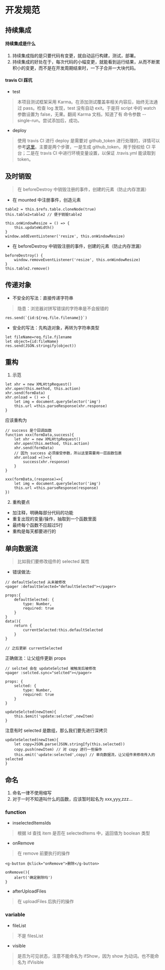 
# 开发规范

## 持续集成
#### 持续集成是什么
1. 持续集成指的是只要代码有变更，就自动运行构建，测试，部署。
2. 持续集成的好处在于，每次代码的小幅变更，就能看到运行结果，从而不断累积小的变更，而不是在开发周期结束时，一下子合并一大块代码。

#### travis CI 踩坑
* test
> 本项目测试框架采用 Karma。在添加测试覆盖率相关内容后，始终无法通过 pass。检查 log 发现，test 没有自动 exit。于是将 script 中的 watch 参数设置为 false，无果。翻阅 Karma 文档，知道了有 命令参数 -- single-run。尝试添加后，成功。 
* deploy
> 使用 travis CI 进行 deploy 是需要对 github_token 进行处理的，详情可以参考[这里](https://docs.travis-ci.com/user/deployment/pages/#setting-the-github-token)。主要是两个步骤，一是生成 github_token，用于授权给 CI 平台；二是在 travis CI 中进行环境变量设置，以保证 .travis.yml 能读取到 token。

## 及时销毁
> 在 beforeDestroy 中销毁注册的事件，创建的元素（防止内存泄漏）
* 在 mounted 中注册事件，创造元素
```
table2 = this.$refs.table.cloneNode(true)
this.table2=table2 // 便于销毁table2

this.onWindowResize = () => {
    this.updateWidth()
}
window.addEventListener('resize', this.onWindowResize)
```
* 在 beforeDestroy 中销毁注册的事件，创建的元素（防止内存泄漏）
```
beforeDestroy() {
    window.removeEventListener('resize', this.onWindowResize)
}
this.table2.remove()
```

## 传递对象
* 不安全的写法：直接传递字符串
> 隐患：浏览器对拼写错误的字符串是不会报错的
```
res.send(`{id:${req.file.filename}}`)
```
* 安全的写法：先构造对象，再转为字符串类型
```
let fileName=req.file.filename
let object={id:fileName}
res.send(JSON.stringify(object))
```

## 重构
1. 示范
```
let xhr = new XMLHttpRequest()
xhr.open(this.method, this.action)
xhr.send(formData)
xhr.onload = () => {
    let img = document.querySelector('img')
    this.url =this.parseResponse(xhr.response)
}
```
应该重构为
```
// success 是个回调函数
function xxx(formData,success){
    let xhr = new XMLHttpRequest()
    xhr.open(this.method, this.action)
    xhr.send(formData)
    // 因为 success 必须接受参数，所以这里需要用一层函数包裹
    xhr.onload =()=>{
        success(xhr.response)
    }
}

xxx(formData,(response)=>{
    let img = document.querySelector('img')
    this.url =this.parseResponse(response)
})
```
2. 重构要点
* 加注释，明确每部分代码的功能
* 重复出现的变量/操作，抽取到一个函数里面
* 最终每个函数不应超过5行
* 重构是每天都要进行的


## 单向数据流
> 比如我们要修改组件的 selected 属性
* 错误做法:
```
// defaultSelected 从未被修改
<pager :defaultSelected="defaultSelected"></pager>

props:{
    defaultSelected: {
        type: Number,
        required: true
    }
}
data(){
    return {
        currentSelected:this.defaultSelected
    }
}

// 之后更新 currentSelected
```
正确做法：让父组件更新 props
```
// selcted 会在 updateSelcted 被触发后被修改
<pager :selcted.sync="selcted"></pager>

props: {
    selcted: {
        type: Number,
        required: true
    }
}

updateSelcted(newItem){
    this.$emit('update:selcted',newItem)
}
```
注意有时 selected 是数组，那么我们要先进行深拷贝
```
updateSelected(newItem){
    let copy=JSON.parse(JSON.stringIfy(this.selected)) 
    copy.push(newItem) // 对 copy 进行一些操作
    this.emit('update:selected',copy) // 单向数据流，让父组件来修改传入的 selected
}
```

## 命名
1. 命名一律不使用缩写
2. 对于一时不知道叫什么的函数，应该暂时起名为 xxx,yyy,zzz...

### function
* inselectedItemsIds
> 根据 Id 查找 item 是否在 selectedItems 中，返回值为 boolean 类型
* onRemove
> 在 remove 前要执行的操作
```
<g-button @click="onRemove">删除</g-button>

onRemove(){
    alert('确定删除吗')
}
```
* afterUploadFiles 
> 在 uploadFiles 后执行的操作
### variable
* fileList
> 不是 filesList
* visible
> 是否为可见状态，注意不能命名为 ifShow，因为 show 为动词。也不能命名为 ifVisible 